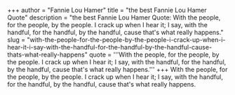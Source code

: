 +++
author = "Fannie Lou Hamer"
title = "the best Fannie Lou Hamer Quote"
description = "the best Fannie Lou Hamer Quote: With the people, for the people, by the people. I crack up when I hear it; I say, with the handful, for the handful, by the handful, cause that's what really happens."
slug = "with-the-people-for-the-people-by-the-people-i-crack-up-when-i-hear-it-i-say-with-the-handful-for-the-handful-by-the-handful-cause-thats-what-really-happens"
quote = '''With the people, for the people, by the people. I crack up when I hear it; I say, with the handful, for the handful, by the handful, cause that's what really happens.'''
+++
With the people, for the people, by the people. I crack up when I hear it; I say, with the handful, for the handful, by the handful, cause that's what really happens.
